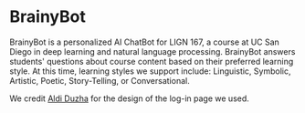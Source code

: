 # BrainyBot 
BrainyBot is a personalized AI ChatBot for LIGN 167, a course at UC San Diego in deep learning and natural language processing. BrainyBot answers students' questions about course content based on their preferred learning style. At this time, learning styles we support include: Linguistic, Symbolic, Artistic, Poetic, Story-Telling, or Conversational.

We credit [Aldi Duzha](https://github.com/aldi/bulma-login-template) for the design of the log-in page we used.
